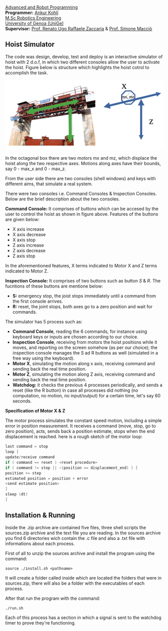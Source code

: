 [Advanced and Robot Programming](https://corsi.unige.it/en/off.f/2022/ins/60228?codcla=10635)<br>
**Programmer:** [Ankur Kohli](https://github.com/ankurkohli007)<br>
[M.Sc Robotics Engineering](https://corsi.unige.it/corsi/10635)<br>
[University of Genoa (UniGe)](https://unige.it/en)<br>
**Supervisor:** [Prof. Renato Ugo Raffaele Zaccaria](https://rubrica.unige.it/personale/VUFOXVhs) & [Prof. Simone Macciò](https://rubrica.unige.it/personale/UUNAWFho)

## Hoist Simulator 

The code was design, develop, test and deploy is an interactive simulator of hoist with 2 d.o.f, in which two different consoles allow the user to activate the hoist. Figure below is structure which highlights the hoist cotrol to accomplish the task.

![alt text](image1.png)

In the octagonal box there are two motors mx and mz, which displace the hoist along the two respective axes. Motions along axes have their bounds, say 0 - max_x and 0 - max_z. 

From the user side there are two consoles (shell windows) and keys with different aims, that simulate a real system.

There were two consoles i.e. Command Consoles & Inspection Consoles. Below are the brief description about the two consoles.

**Command Console:** It comprises of buttons which can be accesed by the user to control the hoist as shown in figure above. Features of the buttons are given below: 

* X axis increase
* X axis decrease
* X axis stop
* Z axis increase
* Z axis decrease
* Z axis stop

In the aforementioned features, X terms indicated to Motor X and Z terms indicated to Motor Z.

**Inspection Console:** It comprises of two buttons such as button *S* & *R*. The fucntions of these buttons are mentione below:

* **S:** emergency stop, the joist stops immediately until a command from the first console arrives.
* **R:** reset, the joint stops, both axes go to a zero position and wait for commands.

The simulator has 5 process such as: 

* **Command Console**, reading the 6 commands, for instance using keyboard keys or inputs are chosen according to our choice.
* **Inspection Console**, receiving from motors the hoist positions while it moves, and reporting on the screen somehow (as per our choice); the inspection console manages the S ad R buttons as well (simulated in a free way using the keyboard).
* **Motor X**, simulating the motion along x axis, receiving command and sending back the real time position.
* **Motor Z**, simulating the motion along Z axis, receiving command and sending back the real time position.
* **Watchdog:** it checks the previous 4 processes periodically, and sends a reset (like the R button) in case all processes did nothing (no computation, no motion, no input/output) for a certain time, let's say 60 seconds.

**Specification of Motor X & Z**

The motor process simulates the constant speed motion, including a simple error in position measurement. It receives a command (move, stop, go to zero position), acts, sends back a position estimate, stops when the end displacement is reached. here is a rough sketch of the motor loop:

```c
last command = stop
loop [
update/receive command
if ( command == reset ) <reset procedure>
if ( command != stop || ~(position == displacement_end) ) [
position += step
estimated position = position + error
<send estimate position>
]
sleep (dt)
]
```

## Installation & Running ##

Inside the .zip archive are contained five files, three shell scripts the sources.zip archive and the text file you are reading. In the sources archive you find 6 directories wich contain the .c file and also a .txt file with  informations about each process.

First of all to unzip the sources archive and install the program using the command:

```
source ./install.sh <pathname>
```

It will create a folder called <pathname> inside which are located the folders that were in sources.zip, there will also be a folder with the executables of each process.
  
After that run the program with the command:

```
./run.sh
```
  
Each of this process has a section in which a signal is sent to the watchdog timer to prove they're functioning.
